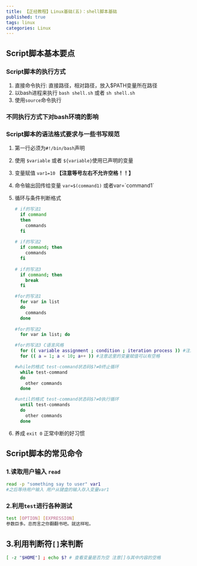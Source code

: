 ```yaml
---
title: 【正经教程】Linux基础(五)：shell脚本基础
published: true
tags: linux
categories: Linux
---
```


## Script脚本基本要点

###  Script脚本的执行方式

1. 直接命令执行: 直接路径，相对路径，放入$PATH变量所在路径
2. 以bash进程来执行 `bash shell.sh` 或者 `sh shell.sh`
3. 使用`source`命令执行

### 不同执行方式下对bash环境的影响

### Script脚本的语法格式要求与一些书写规范

1. 第一行必须为`#!/bin/bash`声明

2. 使用 `$variable` 或者 `${variable}`使用已声明的变量

3. 变量赋值 `var1=10` **【注意等号左右不允许空格！！】**  

4. 命令输出回传给变量 `var=$(command1)` 或者var=\`command1\`

5. 循环与条件判断格式

   ```bash
   # if的写法1  
     if command
     then
       commands
     fi
     
   # if的写法2
     if command; then
       commands
     fi
     
   # if的写法3 
     if command; then
       break
     fi
   ```
   

   ```bash
   #for的写法1
     for var in list
     do
       commands
     done
     
   #for的写法2
     for var in list; do
   
   #for的写法3 C语言风格
     for (( variable assignment ; condition ; iteration process )) #注意空格
     for (( a = 1; a < 10; a++ )) #注意这里的变量赋值可以有空格
   ```
   ```bash
   #while的格式 test-command状态码$?≠0终止循环
     while test-command
     do
       other commands
     done
   
   #until的格式 test-command状态码$?≠0执行循环
     until test-commands
     do
       other commands
     done
   ```

   

6. 养成 `exit 0` 正常中断的好习惯


## Script脚本的常见命令

### 1.读取用户输入 `read`
```bash
read -p "something say to user" var1
#之后等待用户输入 用户从键盘的输入存入变量var1
```

### 2.利用`test`进行各种测试

```bash
test [OPTION] [EXPRESSION]
参数巨多。总而言之你翻翻书吧。就这样啦。
```

## 3.利用判断符`[]`来判断

```bash
[ -z "$HOME"] ; echo $? # 查看变量是否为空 注意[]与其中内容的空格
```

